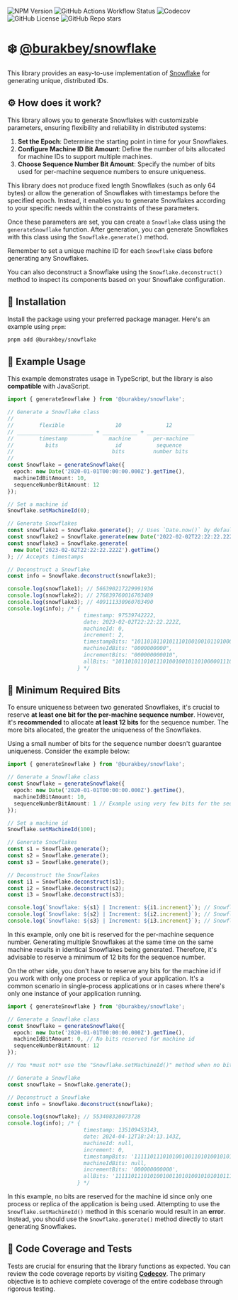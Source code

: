 ![NPM Version](https://img.shields.io/npm/v/%40burakbey%2Fsnowflake?style=for-the-badge&logo=npm&color=blue&cacheSeconds=3600&link=https%3A%2F%2Fwww.npmjs.com%2Fpackage%2F%40burakbey%2Fsnowflake)
![GitHub Actions Workflow Status](https://img.shields.io/github/actions/workflow/status/bur4kbey/snowflake/test.yml?style=for-the-badge&label=tests&cacheSeconds=3600&link=https%3A%2F%2Fgithub.com%2FBUR4KBEY%2Fsnowflake%2Factions%2Fworkflows%2Ftest.yml)
![Codecov](https://img.shields.io/codecov/c/github/bur4kbey/snowflake?style=for-the-badge&cacheSeconds=3600&link=https%3A%2F%2Fapp.codecov.io%2Fgh%2FBUR4KBEY%2Fsnowflake)
![GitHub License](https://img.shields.io/github/license/bur4kbey/snowflake?style=for-the-badge&link=https%3A%2F%2Fgithub.com%2FBUR4KBEY%2Fsnowflake%2Fblob%2Fmain%2FLICENSE)
![GitHub Repo stars](https://img.shields.io/github/stars/bur4kbey/snowflake?style=for-the-badge&label=%E2%AD%90%20STARS&color=yellow&cacheSeconds=3600&link=https%3A%2F%2Fgithub.com%2FBUR4KBEY%2Fsnowflake)

# ❄️ [@burakbey/snowflake](https://npmjs.com/package/@burakbey/snowflake)

This library provides an easy-to-use implementation of [Snowflake](https://en.wikipedia.org/wiki/Snowflake_ID) for generating unique, distributed IDs.

## ⚙️ How does it work?

This library allows you to generate Snowflakes with customizable parameters, ensuring flexibility and reliability in distributed systems:

1. **Set the Epoch**: Determine the starting point in time for your Snowflakes.
2. **Configure Machine ID Bit Amount**: Define the number of bits allocated for machine IDs to support multiple machines.
3. **Choose Sequence Number Bit Amount**: Specify the number of bits used for per-machine sequence numbers to ensure uniqueness.

This library does not produce fixed length Snowflakes (such as only 64 bytes) or allow the generation of Snowflakes with timestamps before the specified epoch. Instead, it enables you to generate Snowflakes according to your specific needs within the constraints of these parameters.

Once these parameters are set, you can create a `Snowflake` class using the `generateSnowflake` function. After generation, you can generate Snowflakes with this class using the `Snowflake.generate()` method.

Remember to set a unique machine ID for each `Snowflake` class before generating any Snowflakes.

You can also deconstruct a Snowflake using the `Snowflake.deconstruct()` method to inspect its components based on your Snowflake configuration.

## 🚀 Installation

Install the package using your preferred package manager. Here's an example using `pnpm`:

```bash
pnpm add @burakbey/snowflake
```

## 📝 Example Usage

This example demonstrates usage in TypeScript, but the library is also **compatible** with JavaScript.

```ts
import { generateSnowflake } from '@burakbey/snowflake';

// Generate a Snowflake class
//
//        flexible                10              12
// ________________________ + ___________ + _______________
//        timestamp             machine       per-machine
//          bits                  id           sequence
//                               bits         number bits
//
const Snowflake = generateSnowflake({
  epoch: new Date('2020-01-01T00:00:00.000Z').getTime(),
  machineIdBitAmount: 10,
  sequenceNumberBitAmount: 12
});

// Set a machine id
Snowflake.setMachineId(0);

// Generate Snowflakes
const snowflake1 = Snowflake.generate(); // Uses `Date.now()` by default
const snowflake2 = Snowflake.generate(new Date('2022-02-02T22:22:22.222Z')); // Accepts Date objects
const snowflake3 = Snowflake.generate(
  new Date('2023-02-02T22:22:22.222Z').getTime()
); // Accepts timestamps

// Deconstruct a Snowflake
const info = Snowflake.deconstruct(snowflake3);

console.log(snowflake1); // 566390217229991936
console.log(snowflake2); // 276839760016703489
console.log(snowflake3); // 409111330960703490
console.log(info); /* {
                        timestamp: 97539742222,
                        date: 2023-02-02T22:22:22.222Z,
                        machineId: 0,
                        increment: 2,
                        timestampBits: "1011010110101110100100101101000001110",
                        machineIdBits: "0000000000",
                        incrementBits: "000000000010",
                        allBits: "10110101101011101001001011010000011100000000000000000000010",
                      } */
```

## 🔑 Minimum Required Bits

To ensure uniqueness between two generated Snowflakes, it's crucial to reserve **at least one bit for the per-machine sequence number**. However, it's **recommended** to allocate **at least 12 bits** for the sequence number. The more bits allocated, the greater the uniqueness of the Snowflakes.

Using a small number of bits for the sequence number doesn't guarantee uniqueness. Consider the example below:

```ts
import { generateSnowflake } from '@burakbey/snowflake';

// Generate a Snowflake class
const Snowflake = generateSnowflake({
  epoch: new Date('2020-01-01T00:00:00.000Z').getTime(),
  machineIdBitAmount: 10,
  sequenceNumberBitAmount: 1 // Example using very few bits for the sequence number
});

// Set a machine id
Snowflake.setMachineId(100);

// Generate Snowflakes
const s1 = Snowflake.generate();
const s2 = Snowflake.generate();
const s3 = Snowflake.generate();

// Deconstruct the Snowflakes
const i1 = Snowflake.deconstruct(s1);
const i2 = Snowflake.deconstruct(s2);
const i3 = Snowflake.deconstruct(s3);

console.log(`Snowflake: ${s1} | Increment: ${i1.increment}`); // Snowflake: 276703343268040 | Increment: 0
console.log(`Snowflake: ${s2} | Increment: ${i2.increment}`); // Snowflake: 276703343268041 | Increment: 1
console.log(`Snowflake: ${s3} | Increment: ${i3.increment}`); // Snowflake: 276703343268040 | Increment: 0
```

In this example, only one bit is reserved for the per-machine sequence number. Generating multiple Snowflakes at the same time on the same machine results in identical Snowflakes being generated. Therefore, it's advisable to reserve a minimum of 12 bits for the sequence number.

On the other side, you don't have to reserve any bits for the machine id if you work with only one process or replica of your application. It's a common scenario in single-process applications or in cases where there's only one instance of your application running.

```ts
import { generateSnowflake } from '@burakbey/snowflake';

// Generate a Snowflake class
const Snowflake = generateSnowflake({
  epoch: new Date('2020-01-01T00:00:00.000Z').getTime(),
  machineIdBitAmount: 0, // No bits reserved for machine id
  sequenceNumberBitAmount: 12
});

// You *must not* use the "Snowflake.setMachineId()" method when no bits are reserved for the machine id.

// Generate a Snowflake
const snowflake = Snowflake.generate();

// Deconstruct a Snowflake
const info = Snowflake.deconstruct(snowflake);

console.log(snowflake); // 553408320073728
console.log(info); /* {
                        timestamp: 135109453143,
                        date: 2024-04-12T18:24:13.143Z,
                        machineId: null,
                        increment: 0,
                        timestampBits: '1111101110101001001101010010101010111',
                        machineIdBits: null,
                        incrementBits: '000000000000',
                        allBits: '1111101110101001001101010010101010111000000000000'
                      } */
```

In this example, no bits are reserved for the machine id since only one process or replica of the application is being used. Attempting to use the `Snowflake.setMachineId()` method in this scenario would result in an **error**. Instead, you should use the `Snowflake.generate()` method directly to start generating Snowflakes.

## 🧪 Code Coverage and Tests

Tests are crucial for ensuring that the library functions as expected. You can review the code coverage reports by visiting [**Codecov**](https://app.codecov.io/gh/BUR4KBEY/snowflake). The primary objective is to achieve complete coverage of the entire codebase through rigorous testing.

